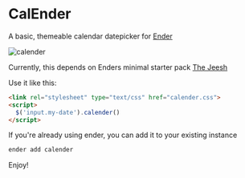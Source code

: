 # CalEnder
A basic, themeable calendar datepicker for [Ender](http://enderjs.com)

![calender](http://f.cl.ly/items/2k2j2c2I1R3z391x343f/Screen%20Shot%202013-04-07%20at%209.18.05%20AM.png)

Currently, this depends on Enders minimal starter pack [The Jeesh](https://github.com/ender-js/jeesh)

Use it like this:

```html
<link rel="stylesheet" type="text/css" href="calender.css">
<script>
  $('input.my-date').calender()
</script>
```

If you're already using ender, you can add it to your existing instance

``` sh
ender add calender
```

Enjoy!
